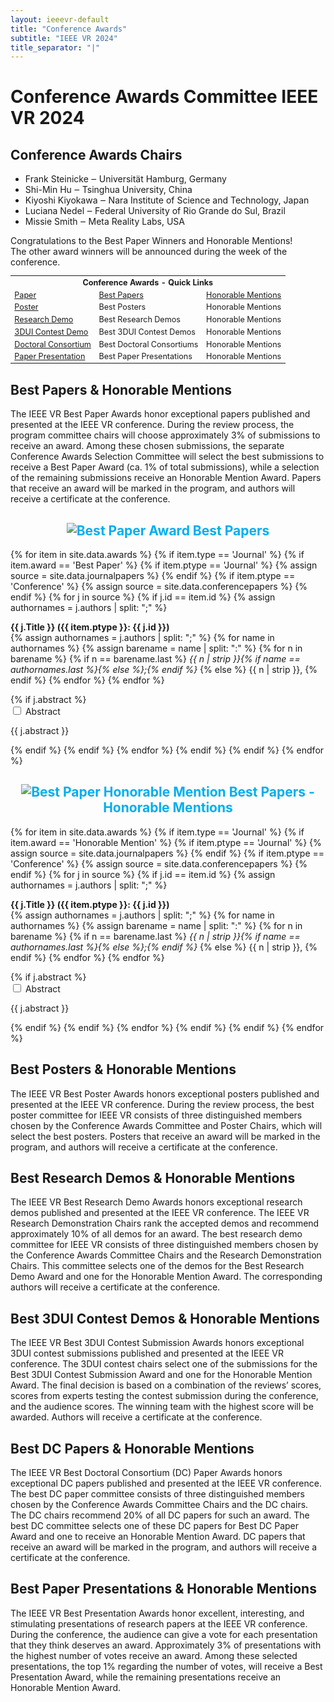 ```yaml
---
layout: ieeevr-default
title: "Conference Awards"
subtitle: "IEEE VR 2024"
title_separator: "|"
---
```

<script type="text/javascript">
    $(document).ready(function(){
		var email = ""; 
		var domain = "ieeevr.org"; 

        email = "awards2024";  		
		$(".awards").html("<span class='text-nowrap'><a href=javascript:location='" + "mail" + "to:" + email + "@" + domain + "'><i class='fas fa-fw fa-envelope-square emailIcon' style=''></i><i class='emailText'>" + email + "@" + domain + "</a></i></span>");   
        
        $(".awardsSm").html("<span class='text-nowrap'><a href=javascript:location='" + "mail" + "to:" + email + "@" + domain + "'><i class='fas fa-fw fa-envelope-square emailIconSm' style=''></i><i class='emailTextSm'>" + email + "@" + domain + "</a></i></span>"); 
	});
</script>
<h1>Conference Awards Committee IEEE VR 2024 <div class="floatRight"><span class="awardsSm"></span></div></h1>

<h2>Conference Awards Chairs</h2>
<ul>
    <li>Frank Steinicke ‒ Universität Hamburg, Germany</li>
    <li>Shi-Min Hu ‒ Tsinghua University, China</li>
    <li>Kiyoshi Kiyokawa ‒ Nara Institute of Science and Technology, Japan</li>
    <li>Luciana Nedel ‒ Federal University of Rio Grande do Sul, Brazil</li>
    <li>Missie Smith ‒ Meta Reality Labs, USA</li>
</ul>
 <div class="ieeevrmsgbox">
    <div class = "ieeevrmsgboxInsideNoColor small_emphasize">            
        <div class= "bold alignCenter paddingBottomxSmall">
            Congratulations to the Best Paper Winners and Honorable Mentions!<br />
            The other award winners will be announced during the week of the conference.
        </div>
    </div>
</div>
<table class="styled-table" style="font-size: 0.9em; ">
    <tr>
        <th colspan="3">Conference Awards - Quick Links</th>
    </tr>
    <tr>
        <td><a href="#papers">Paper</a></td>
        <td><a href="#paper-best">Best Papers</a></td>
        <td><a href="#paper-honorable">Honorable Mentions</a></td>
    </tr> 
    <tr>
        <td><a href="#posters">Poster</a></td>
        <td>Best Posters</td>
        <td>Honorable Mentions</td>
        <!--
       <td><a href="#poster-best">Best Poster</a></td>
        <td><a href="#poster-honorable">Honorable Mentions</a></td>-->
    </tr>  
    <tr>
        <td><a href="#demos">Research Demo</a></td>        
        <td>Best Research Demos</td>
        <td>Honorable Mentions</td>
        <!--
        <td><a href="#demo-best">Best Research Demos</a></td>
        <td><a href="#demo-honorable">Honorable Mentions</a></td>-->
    </tr>
    <tr>
        <td><a href="#3dui">3DUI Contest Demo</a></td>
        <td>Best 3DUI Contest Demos</td>
        <td>Honorable Mentions</td>
        <!--<td><a href="#3dui-best">Best 3DUI Contest Demos</a></td>
        <td><a href="#3dui-honorable">Honorable Mentions</a></td>-->
    </tr>  
    <tr>
        <td><a href="#dc">Doctoral Consortium</a></td>
        <td>Best Doctoral Consortiums</td>
        <td>Honorable Mentions</td>
        <!--<td><a href="#DC-best">Best Doctoral Consortiums</a></td>
        <td><a href="#DC-honorable">Honorable Mentions</a></td>-->
    </tr>      
    <tr>
        <td><a href="#paper-presentation">Paper Presentation</a></td>
        <td>Best Paper Presentations</td>
        <td>Honorable Mentions</td>
        <!--<td><a href="#paper-presentation-best">Best Paper Presentations</a></td>
        <td><a href="#paper-presentation-honorable">Honorable Mentions</a></td>-->
    </tr>  
</table>
<h2 id="papers">Best Papers & Honorable Mentions</h2>

<p>The IEEE VR Best Paper Awards honor exceptional papers published and presented at the IEEE VR conference. During the review process, the program committee chairs will choose approximately 3% of submissions to receive an award. Among these chosen submissions, the separate Conference Awards Selection Committee will select the best submissions to receive a Best Paper Award (ca. 1% of total submissions), while a selection of the remaining submissions receive an Honorable Mention Award. Papers that receive an award will be marked in the program, and authors will receive a certificate at the conference.</p>

<h2 id='paper-best' style="text-align: center; color: #00aeef;"><img src= "{{ "/assets/images/awards/best.png" | relative_url }}" title="Best Paper Award" alt="Best Paper Award"> Best Papers</h2>
<div>
    {% for item in site.data.awards %}
        {% if item.type == 'Journal' %}  
            {% if item.award == 'Best Paper' %}      
                {% if item.ptype == 'Journal' %}
                    {% assign source = site.data.journalpapers %}
                {% endif %}
                {% if item.ptype == 'Conference' %}
                    {% assign source = site.data.conferencepapers %}
                {% endif %}
                {% for j in source %}
                    {% if j.id == item.id %}
                        {% assign authornames = j.authors | split: ";" %}
                        <p id="{{ j.id }}">
                            <strong>{{ j.Title }} ({{ item.ptype }}: {{ j.id }})</strong><br/>
                            <span class="font_90">
                                {% assign authornames = j.authors | split: ";" %}
                                {% for name in authornames %}
                                    {% assign barename = name | split: ":" %}
                                    {% for n in barename %}
                                        {% if n == barename.last %}
                                            <i>{{ n | strip }}{% if name == authornames.last %}{% else %};{% endif %}</i>
                                        {% else %}                            
                                            <span class="bold">{{ n | strip }},</span>
                                        {% endif %}
                                    {% endfor %} 
                                {% endfor %}
                            </span>
                        </p>
                        {% if j.abstract %}
                            <div id="J{{ j.id }}" class="wrap-collabsible"> <input id="collapsibleJ{{ j.id }}" class="toggle" type="checkbox"> <label for="collapsibleJ{{ j.id }}" class="lbl-toggle">Abstract</label>
                                <div class="collapsible-content">
                                    <div class="content-inner">
                                        <p>{{ j.abstract }}</p>
                                    </div>
                                </div>
                            </div>
                        {% endif %}
                    {% endif %}
                {% endfor %}
         {% endif %}
        {% endif %}     
    {% endfor %}
</div>

<h2 id='paper-honorable' style="text-align: center; color: #00aeef;"><img src= "{{ "/assets/images/awards/hm.png" | relative_url }}" title="Best Paper Honorable Mention" alt="Best Paper Honorable Mention"> Best Papers - Honorable Mentions</h2>
<div>
    {% for item in site.data.awards %}
        {% if item.type == 'Journal' %}  
            {% if item.award == 'Honorable Mention' %}      
                {% if item.ptype == 'Journal' %}
                    {% assign source = site.data.journalpapers %}
                {% endif %}
                {% if item.ptype == 'Conference' %}
                    {% assign source = site.data.conferencepapers %}
                {% endif %}
                {% for j in source %}
                    {% if j.id == item.id %}
                        {% assign authornames = j.authors | split: ";" %}
                        <p id="{{ j.id }}">
                            <strong>{{ j.Title }} ({{ item.ptype }}: {{ j.id }})</strong><br/>
                            <span class="font_90">
                                {% assign authornames = j.authors | split: ";" %}
                                {% for name in authornames %}
                                    {% assign barename = name | split: ":" %}
                                    {% for n in barename %}
                                        {% if n == barename.last %}
                                            <i>{{ n | strip }}{% if name == authornames.last %}{% else %};{% endif %}</i>
                                        {% else %}                            
                                            <span class="bold">{{ n | strip }},</span>
                                        {% endif %}
                                    {% endfor %} 
                                {% endfor %}
                            </span>
                        </p>
                        {% if j.abstract %}
                            <div id="J{{ j.id }}" class="wrap-collabsible"> <input id="collapsibleJ{{ j.id }}" class="toggle" type="checkbox"> <label for="collapsibleJ{{ j.id }}" class="lbl-toggle">Abstract</label>
                                <div class="collapsible-content">
                                    <div class="content-inner">
                                        <p>{{ j.abstract }}</p>
                                    </div>
                                </div>
                            </div>
                        {% endif %}
                    {% endif %}
                {% endfor %}
         {% endif %}
        {% endif %}     
    {% endfor %}
</div>

<h2 id="posters">Best Posters & Honorable Mentions</h2>

<p>The IEEE VR Best Poster Awards honors exceptional posters published and presented at the IEEE VR conference. During the review process, the best poster committee for IEEE VR consists of three distinguished members chosen by the Conference Awards Committee and Poster Chairs, which will select the best posters. Posters that receive an award will be marked in the program, and authors will receive a certificate at the conference. </p>
<!---
<h2 id='poster-best' style="text-align: center; color: #00aeef;"><img src= "{{ "/assets/images/awards/best.png" | relative_url }}" title="Best Poster Award" alt="Best Poster Award"> Best Poster</h2>
<div>
    {% for item in site.data.awards %}
        {% if item.type == 'Poster' %}
            {% if item.award == 'Best Poster' %}
                {% if item.ptype == 'Monday' %}
                    {% assign source = site.data.mondayPosters %}
                {% endif %}                
                {% if item.ptype == 'Tuesday' %}
                    {% assign source = site.data.tuesdayPosters %}
                {% endif %}
                {% if item.ptype == 'Wednesday' %}
                    {% assign source = site.data.wednesdayPosters %}
                {% endif %}
                {% for j in source %}
                    {% if j.id == item.id %}
                        <p id="{{ j.id }}">
                            <strong>{{ j.title }} (ID:&nbsp;{{ j.id }})</strong><br/>
                            <span class="font_90">
                                {% assign authornames = j.authors | split: ";" %}
                                {% for name in authornames %}
                                    {% assign barename = name | split: ":" %}
                                    {% for n in barename %}
                                        {% if n == barename.last %}
                                            <i>{{ n | strip }}{% if name == authornames.last %}{% else %};{% endif %}</i>
                                        {% else %}                            
                                            <span class="bold">{{ n | strip }},</span>
                                        {% endif %}
                                    {% endfor %} 
                                {% endfor %}
                            </span>
                        </p>
                        {% if j.abstract %}
                            <div id="P{{ j.id }}" class="wrap-collabsible"> <input id="collapsibleP{{ j.id }}" class="toggle" type="checkbox"> <label for="collapsibleP{{ j.id }}" class="lbl-toggle">Abstract</label>
                                <div class="collapsible-content">
                                    <div class="content-inner">
                                        <p>{{ j.abstract }}</p>
                                    </div>
                                </div>
                            </div>
                        {% endif %}                        
                    {% endif %}
                {% endfor %}
            {% endif %}
        {% endif %}
    {% endfor %}
</div>
<h2 id='poster-honorable' style="text-align: center; color: #00aeef;"><img src= "{{ "/assets/images/awards/hm.png" | relative_url }}" title="Best Poster Honorable Mention" alt="Best Poster Honorable Mention"> Best Poster - Honorable Mention</h2>
<div>
    {% for item in site.data.awards %}
        {% if item.type == 'Poster' %}
            {% if item.award == 'Honorable Mention' %}
                {% if item.ptype == 'Monday' %}
                    {% assign source = site.data.mondayPosters %}
                {% endif %}                
                {% if item.ptype == 'Tuesday' %}
                    {% assign source = site.data.tuesdayPosters %}
                {% endif %}
                {% if item.ptype == 'Wednesday' %}
                    {% assign source = site.data.wednesdayPosters %}
                {% endif %}
                {% for j in source %}
                    {% if j.id == item.id %}
                        <p id="{{ j.id }}">
                            <strong>{{ j.title }} (ID:&nbsp;{{ j.id }})</strong><br/>
                            <span class="font_90">
                                {% assign authornames = j.authors | split: ";" %}
                                {% for name in authornames %}
                                    {% assign barename = name | split: ":" %}
                                    {% for n in barename %}
                                        {% if n == barename.last %}
                                            <i>{{ n | strip }}{% if name == authornames.last %}{% else %};{% endif %}</i>
                                        {% else %}                            
                                            <span class="bold">{{ n | strip }},</span>
                                        {% endif %}
                                    {% endfor %} 
                                {% endfor %}
                            </span>
                        </p>
                        {% if j.abstract %}
                            <div id="P{{ j.id }}" class="wrap-collabsible"> <input id="collapsibleP{{ j.id }}" class="toggle" type="checkbox"> <label for="collapsibleP{{ j.id }}" class="lbl-toggle">Abstract</label>
                                <div class="collapsible-content">
                                    <div class="content-inner">
                                        <p>{{ j.abstract }}</p>
                                    </div>
                                </div>
                            </div>
                         {% endif %}
                    {% endif %}
                {% endfor %}
            {% endif %}
        {% endif %}
    {% endfor %}
</div>
--->
<h2 id="demos">Best Research Demos & Honorable Mentions</h2>
<p>The IEEE VR Best Research Demo Awards honors exceptional research demos published and presented at the IEEE VR conference. The IEEE VR Research Demonstration Chairs rank the accepted demos and recommend approximately 10% of all demos for an award. The best research demo committee for IEEE VR consists of three distinguished members chosen by the Conference Awards Committee Chairs and the Research Demonstration Chairs. This committee selects one of the demos for the Best Research Demo Award and one for the Honorable Mention Award. The corresponding authors will receive a certificate at the conference. </p>
<!---
<h2 id='demo-best' style="text-align: center; color: #00aeef;"><img src= "{{ "/assets/images/awards/best.png" | relative_url }}" title="Best Research Demo Award" alt="Best Research Demo Award"> Best Research Demo</h2>
<div>
    {% for item in site.data.awards %}
        {% if item.type == 'Demo' %}
            {% if item.award == 'Best Demo' %}
                {% for j in site.data.demos %}
                    {% if j.id == item.id %}                   
                        <p id="{{ j.id }}">
                            <strong>{{ j.title }} (ID:&nbsp;{{ j.id }})</strong><br/>
                            <span class="font_90">
                                {% assign authornames = j.authors | split: ";" %}
                                {% for name in authornames %}
                                    {% assign barename = name | split: ":" %}
                                    {% for n in barename %}
                                        {% if n == barename.last %}
                                            <i>{{ n | strip }}{% if name == authornames.last %}{% else %};{% endif %}</i>
                                        {% else %}                            
                                            <span class="bold">{{ n | strip }},</span>
                                        {% endif %}
                                    {% endfor %} 
                                {% endfor %}
                            </span>
                        </p>
                        {% if j.abstract %}
                            <div id="D{{ j.id }}" class="wrap-collabsible"> <input id="collapsibleD{{ j.id }}" class="toggle" type="checkbox"> <label for="collapsibleD{{ j.id }}" class="lbl-toggle">Abstract</label>
                                <div class="collapsible-content">
                                    <div class="content-inner">
                                        <p>{{ j.abstract }}</p>
                                    </div>
                                </div>
                            </div>                        
                        {% endif %}
                    {% endif %}
                {% endfor %}
            {% endif %}
        {% endif %}
    {% endfor %}
</div>
<h2 id='demo-honorable' style="text-align: center; color: #00aeef;"><img src= "{{ "/assets/images/awards/hm.png" | relative_url }}" title="Best Research Demo Honorable Mention" alt="Best Research Demo Honorable Mention"> Best Research Demo - Honorable Mention</h2>
<div>
    {% for item in site.data.awards %}
        {% if item.type == 'Demo' %}
            {% if item.award == 'Honorable Mention' %}
                {% for j in site.data.demos %}
                    {% if j.id == item.id %}                                      
                        <p id="{{ j.id }}">
                            <strong>{{ j.title }} (ID:&nbsp;{{ j.id }})</strong><br/>
                            <span class="font_90">
                                {% assign authornames = j.authors | split: ";" %}
                                {% for name in authornames %}
                                    {% assign barename = name | split: ":" %}
                                    {% for n in barename %}
                                        {% if n == barename.last %}
                                            <i>{{ n | strip }}{% if name == authornames.last %}{% else %};{% endif %}</i>
                                        {% else %}                            
                                            <span class="bold">{{ n | strip }},</span>
                                        {% endif %}
                                    {% endfor %} 
                                {% endfor %}
                            </span>
                        </p>
                         {% if j.abstract %}
                            <div id="D{{ j.id }}" class="wrap-collabsible"> <input id="collapsibleD{{ j.id }}" class="toggle" type="checkbox"> <label for="collapsibleD{{ j.id }}" class="lbl-toggle">Abstract</label>
                                <div class="collapsible-content">
                                    <div class="content-inner">
                                        <p>{{ j.abstract }}</p>
                                    </div>
                                </div>
                            </div>                        
                        {% endif %}
                    {% endif %}
                {% endfor %}
            {% endif %}
        {% endif %}
    {% endfor %}
</div>
--->
<h2 id="dui">Best 3DUI Contest Demos & Honorable Mentions</h2>
<p>The IEEE VR Best 3DUI Contest Submission Awards honors exceptional 3DUI contest submissions published and presented at the IEEE VR conference. The 3DUI contest chairs select one of the submissions for the Best 3DUI Contest Submission Award and one for the Honorable Mention Award. The final decision is based on a combination of the reviews’ scores, scores from experts testing the contest submission during the conference, and the audience scores. The winning team with the highest score will be awarded. Authors will receive a certificate at the conference.</p>
<!---
<h2 id='3dui-best' style="text-align: center; color: #00aeef;"><img src= "{{ "/assets/images/awards/best.png" | relative_url }}" title="Best 3DUI Contest Demo Award" alt="Best Paper Award"> Best 3DUI Contest Demo</h2>
<div style="padding-bottom:15px;">
    {% for item in site.data.awards %}
        {% if item.type == '3DUI Contest' %}
            {% if item.award == 'Best 3DUI' %}
                {% for j in site.data.contest3dui %}
                    {% if j.id == item.id %}                                   
                        <p id="{{ j.id }}">
                            <strong>{{ j.title }} (ID:&nbsp;{{ j.id }})</strong><br/>
                            <span class="font_90">
                                {% assign authornames = j.authors | split: ";" %}
                                {% for name in authornames %}
                                    {% assign barename = name | split: ":" %}
                                    {% for n in barename %}
                                        {% if n == barename.last %}
                                            <i>{{ n | strip }}{% if name == authornames.last %}{% else %};{% endif %}</i>
                                        {% else %}                            
                                            <span class="bold">{{ n | strip }},</span>
                                        {% endif %}
                                    {% endfor %} 
                                {% endfor %}
                            </span>
                        </p>
                    {% endif %}
                {% endfor %}
            {% endif %}
        {% endif %}    
    {% endfor %}
</div>
<h2 id='3dui-honorable' style="text-align: center; color: #00aeef;"><img src= "{{ "/assets/images/awards/hm.png" | relative_url }}" title="Best 3DUI Contest Demo Honorable Mention" alt="Best 3DUI Contest Demo Honorable Mention"> Best 3DUI Contest Demo - Honorable Mention</h2>
<div style="padding-bottom:15px;">
    {% for item in site.data.awards %}
        {% if item.type == '3DUI Contest' %}
            {% if item.award == 'Honorable Mention' %}
                {% for j in site.data.contest3dui %}
                    {% if j.id == item.id %}                                   
                        <p id="{{ j.id }}">
                            <strong>{{ j.title }} (ID:&nbsp;{{ j.id }})</strong><br/>
                            <span class="font_90">
                                {% assign authornames = j.authors | split: ";" %}
                                {% for name in authornames %}
                                    {% assign barename = name | split: ":" %}
                                    {% for n in barename %}
                                        {% if n == barename.last %}
                                            <i>{{ n | strip }}{% if name == authornames.last %}{% else %};{% endif %}</i>
                                        {% else %}                            
                                            <span class="bold">{{ n | strip }},</span>
                                        {% endif %}
                                    {% endfor %} 
                                {% endfor %}
                            </span>
                        </p>
                    {% endif %}
                {% endfor %}
            {% endif %}
        {% endif %}    
    {% endfor %}
</div>
--->
<h2 id="dc">Best DC Papers & Honorable Mentions</h2>
<p>The IEEE VR Best Doctoral Consortium (DC) Paper Awards honors exceptional DC papers published and presented at the IEEE VR conference. The best DC paper committee consists of three distinguished members chosen by the Conference Awards Committee Chairs and the DC chairs. The DC chairs recommend 20% of all DC papers for such an award. The best DC committee selects one of these DC papers for Best DC Paper Award and one to receive an Honorable Mention Award. DC papers that receive an award will be marked in the program, and authors will receive a certificate at the conference. </p>
<!---
<h2 id='DC-best' style="text-align: center; color: #00aeef;"><img src= "{{ "/assets/images/awards/best.png" | relative_url }}" title="Best Doctoral Consortium Award" alt="Best Doctoral Consortium Award"> Best Doctoral Consortium</h2>
<div>
    {% for item in site.data.awards %}
        {% if item.type == 'DC' %}
            {% if item.award == 'Best DC' %}
                {% for j in site.data.dc %}
                    {% if j.id == item.id %}                                      
                        <p id="{{ j.id }}">
                            <strong>{{ j.title }} (ID:&nbsp;{{ j.id }})</strong><br/>
                            <span class="font_90">
                                <span class="bold">Author:</span> <span class="">{{ j.author | strip }}</span>, <i>{{ j.affiliation | strip }}</i><br />
                                <span class="bold">Mentor:</span> <span class="">{{ j.mentor | strip }}</span>
                            </span>
                        </p>
                         {% if j.abstract %}
                            <div id="D{{ j.id }}" class="wrap-collabsible"> <input id="collapsibleD{{ j.id }}" class="toggle" type="checkbox"> <label for="collapsibleD{{ j.id }}" class="lbl-toggle">Abstract</label>
                                <div class="collapsible-content">
                                    <div class="content-inner">
                                        <p>{{ j.abstract }}</p>
                                    </div>
                                </div>
                            </div>                        
                        {% endif %}
                    {% endif %}
                {% endfor %}
            {% endif %}
        {% endif %}
    {% endfor %}
</div>
<h2 id='DC-honorable' style="text-align: center; color: #00aeef;"><img src= "{{ "/assets/images/awards/hm.png" | relative_url }}" title="Best DC Paper Honorable Mention" alt="Best DC Paper Honorable Mention"> Best Doctoral Consortium - Honorable Mention</h2>
<div>
    {% for item in site.data.awards %}
        {% if item.type == 'DC' %}
            {% if item.award == 'Honorable Mention' %}
                {% for j in site.data.dc %}
                    {% if j.id == item.id %}                                      
                        <p id="{{ j.id }}">
                            <strong>{{ j.title }} (ID:&nbsp;{{ j.id }})</strong><br/>
                            <span class="font_90">
                                <span class="bold">Author:</span> <span class="">{{ j.author | strip }}</span>, <i>{{ j.affiliation | strip }}</i><br />
                                <span class="bold">Mentor:</span> <span class="">{{ j.mentor | strip }}</span>
                            </span>
                        </p>
                         {% if j.abstract %}
                            <div id="D{{ j.id }}" class="wrap-collabsible"> <input id="collapsibleD{{ j.id }}" class="toggle" type="checkbox"> <label for="collapsibleD{{ j.id }}" class="lbl-toggle">Abstract</label>
                                <div class="collapsible-content">
                                    <div class="content-inner">
                                        <p>{{ j.abstract }}</p>
                                    </div>
                                </div>
                            </div>                        
                        {% endif %}
                    {% endif %}
                {% endfor %}
            {% endif %}
        {% endif %}
    {% endfor %}
</div>
--->
<h2 id="paper-presentation">Best Paper Presentations & Honorable Mentions</h2>
<p>The IEEE VR Best Presentation Awards honor excellent, interesting, and stimulating presentations of research papers at the IEEE VR conference. During the conference, the audience can give a vote for each presentation that they think deserves an award. Approximately 3% of presentations with the highest number of votes receive an award. Among these selected presentations, the top 1% regarding the number of votes, will receive a Best Presentation Award, while the remaining presentations receive an Honorable Mention Award.</p>
<!---
<h2 id='paper-presentation-best' style="text-align: center; color: #00aeef;"><img src= "{{ "/assets/images/awards/best-star.png" | relative_url }}" title="Best Paper Presentation Award" alt="Best Paper Presentation Award"> Best Paper Presentation</h2>
<div>
    {% for item in site.data.awards %}
        {% if item.type == 'Presentation' %}
            {% if item.ptype == 'Journal' %}
                {% assign source = site.data.journalpapers %}
            {% endif %}
            {% if item.ptype == 'Conference' %}
               {% assign source = site.data.conferencepapers %}
            {% endif %}
            {% if item.award == 'Best Presentation' %}
                {% for j in source %}
                    {% if j.id == item.id %}
                        {% assign authornames = j.authors | split: ";" %}
                        <p id="{{ j.id }}">
                            <strong>{{ j.Title }} (ID:&nbsp;{{ j.id }})</strong><br/>
                            <span class="font_90">
                                {% assign authornames = j.authors | split: ";" %}
                                {% for name in authornames %}
                                    {% assign barename = name | split: ":" %}
                                    {% for n in barename %}
                                        {% if n == barename.last %}
                                            <i>{{ n | strip }}{% if name == authornames.last %}{% else %};{% endif %}</i>
                                        {% else %}                            
                                            <span class="bold">{{ n | strip }},</span>
                                        {% endif %}
                                    {% endfor %} 
                                {% endfor %}
                            </span>
                        </p>
                        {% if j.abstract %}
                            <div id="Presentation_{{ j.id }}" class="wrap-collabsible"> <input id="collapsiblePresentation_{{ j.id }}" class="toggle" type="checkbox"> 
                                <label for="collapsiblePresentation_{{ j.id }}" class="lbl-toggle">Abstract</label>
                                <div class="collapsible-content">
                                    <div class="content-inner">
                                        <p>{{ j.abstract }}</p>
                                    </div>
                                </div>
                            </div>
                        {% endif %}
                    {% endif %}
                {% endfor %}
            {% endif %}
        {% endif %}        
    {% endfor %}
</div>
<h2 id='paper-presentation-honorable' style="text-align: center; color: #00aeef;"><img src= "{{ "/assets/images/awards/hm2.png" | relative_url }}" title="Best Paper Presentation Honorable Mention" alt="Best Paper Presentation Honorable Mention"> Best Paper Presentation - Honorable Mention</h2>
<div>
    {% for item in site.data.awards %}
        {% if item.type == 'Presentation' %}
            {% if item.ptype == 'Journal' %}
                {% assign source = site.data.journalpapers %}
            {% endif %}
            {% if item.ptype == 'Conference' %}
               {% assign source = site.data.conferencepapers %}
            {% endif %}
            {% if item.award == 'Honorable Mention' %}
                {% for j in source %}
                    {% if j.id == item.id %}
                        {% assign authornames = j.authors | split: ";" %}
                        <p id="{{ j.id }}">
                            <strong>{{ j.Title }} (ID:&nbsp;{{ j.id }})</strong><br/>
                            <span class="font_90">
                                {% assign authornames = j.authors | split: ";" %}
                                {% for name in authornames %}
                                    {% assign barename = name | split: ":" %}
                                    {% for n in barename %}
                                        {% if n == barename.last %}
                                            <i>{{ n | strip }}{% if name == authornames.last %}{% else %};{% endif %}</i>
                                        {% else %}                            
                                            <span class="bold">{{ n | strip }},</span>
                                        {% endif %}
                                    {% endfor %} 
                                {% endfor %}
                            </span>
                        </p>
                        {% if j.abstract %}
                            <div id="Presentation_{{ j.id }}" class="wrap-collabsible"> <input id="collapsiblePresentation_{{ j.id }}" class="toggle" type="checkbox"> 
                                <label for="collapsiblePresentation_{{ j.id }}" class="lbl-toggle">Abstract</label>
                                <div class="collapsible-content">
                                    <div class="content-inner">
                                        <p>{{ j.abstract }}</p>
                                    </div>
                                </div>
                            </div>
                        {% endif %}
                    {% endif %}
                {% endfor %}
            {% endif %}
        {% endif %}        
    {% endfor %}
</div> 
--->

